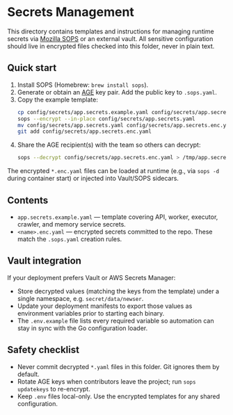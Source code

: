 # Secrets Management

This directory contains templates and instructions for managing runtime secrets via [Mozilla SOPS](https://github.com/getsops/sops) or an external vault. All sensitive configuration should live in encrypted files checked into this folder, never in plain text.

## Quick start

1. Install SOPS (Homebrew: `brew install sops`).
2. Generate or obtain an [AGE](https://github.com/FiloSottile/age) key pair. Add the public key to `.sops.yaml`.
3. Copy the example template:
   ```bash
   cp config/secrets/app.secrets.example.yaml config/secrets/app.secrets.yaml
   sops --encrypt --in-place config/secrets/app.secrets.yaml
   mv config/secrets/app.secrets.yaml config/secrets/app.secrets.enc.yaml
   git add config/secrets/app.secrets.enc.yaml
   ```
4. Share the AGE recipient(s) with the team so others can decrypt:
   ```bash
   sops --decrypt config/secrets/app.secrets.enc.yaml > /tmp/app.secrets.yaml
   ```

The encrypted `*.enc.yaml` files can be loaded at runtime (e.g., via `sops -d` during container start) or injected into Vault/SOPS sidecars.

## Contents

- `app.secrets.example.yaml` — template covering API, worker, executor, crawler, and memory service secrets.
- `<name>.enc.yaml` — encrypted secrets committed to the repo. These match the `.sops.yaml` creation rules.

## Vault integration

If your deployment prefers Vault or AWS Secrets Manager:

- Store decrypted values (matching the keys from the template) under a single namespace, e.g. `secret/data/newser`.
- Update your deployment manifests to export those values as environment variables prior to starting each binary.
- The `.env.example` file lists every required variable so automation can stay in sync with the Go configuration loader.

## Safety checklist

- Never commit decrypted `*.yaml` files in this folder. Git ignores them by default.
- Rotate AGE keys when contributors leave the project; run `sops updatekeys` to re-encrypt.
- Keep `.env` files local-only. Use the encrypted templates for any shared configuration.
